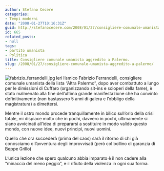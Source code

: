 ```yaml
---
author: Stefano Cecere
categories:
- Tempi moderni
date: "2008-01-27T10:16:31Z"
guid: http://stefanocecere.com/2008/01/27/consigliere-comunale-umanista-aggredito-a-palermo/
id: 665
related_posts:
- null
tags:
- partito umanista
- Politica
title: Consigliere comunale umanista aggredito a Palermo.
slug: /2008/01/27/consigliere-comunale-umanista-aggredito-a-palermo/
---
```


<img src='http://stefanocecere.com/wp-content/uploads/sites/3/2008/01/fabrizio_ferrandelli.thumbnail.jpg' alt='fabrizio_ferrandelli.jpg' align="left" />Ieri l&#8217;amico Fabrizio Ferrandelli, consigliere comunale umanista della lista &#8220;Altra Palermo&#8221;, dopo aver combattuto a lungo per le dimissioni di Cuffaro (organizzando sit-ins e scioperi della fame), è stato malmenato alla fine dell&#8217;ultima grande manifestazione che ha convinto definitivamente (non bastassero 5 anni di galera e l&#8217;obbligo della magistratura) a dimettersi.

Mentre il ostro mondo procede tranquillamente in bilico sull&#8217;orlo della crisi totale, mi dispiace molto che in pochi, davvero in pochi, ultimamente si siano avvicinati all&#8217;idea di prepararsi a sostituire in modo valido questo mondo, con nuove idee, nuovi principi, nuovi uomini.

Quello che ora succederà (prima del caos) sarà il ritorno di chi già conosciamo o l&#8217;avventura degli improvvisati (però col bollino di garanzia di Beppe Grillo)

L&#8217;unica lezione che spero qualcuno abbia imparato è il non cadere alla &#8220;minaccia del meno peggio&#8221;, e il rifiuto della violenza in ogni sua forma.